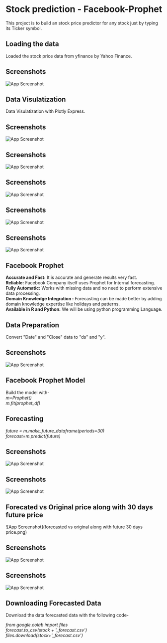# Stock prediction - Facebook-Prophet
This project is to build an stock price predictor for any stock just by typing its Ticker symbol.

## Loading the data  
Loaded the stock price data from yfinance by Yahoo Finance.
## Screenshots

![App Screenshot](https://via.placeholder.com/468x300?text=App+Screenshot+Here)


## Data Visulatization  
Data Visulatization with Plotly Express.  
## Screenshots

![App Screenshot]([https://via.placeholder.com/468x300?text=App+Screenshot+Here](https://github.com/21skar4/Facebook-Prophet-/blob/main/components%20of%20forecast.png))
## Screenshots

![App Screenshot](https://via.placeholder.com/468x300?text=App+Screenshot+Here)
## Screenshots

![App Screenshot](https://via.placeholder.com/468x300?text=App+Screenshot+Here)
## Screenshots

![App Screenshot](https://via.placeholder.com/468x300?text=App+Screenshot+Here)
## Screenshots

![App Screenshot](https://via.placeholder.com/468x300?text=App+Screenshot+Here)
  
## Facebook Prophet
**Accurate and Fast:** It is accurate and generate results very fast.  
**Reliable:** Facebook Company itself uses Prophet for Internal forecasting.  
**Fully Automatic:** Works with missing data and no need to perform extensive data processing.  
**Domain Knowledge Integration :** Forecasting can be made better by adding domain knowledge expertise like holidays and patterns.  
**Available in R and Python:** We will be using python programming Language.

## Data Preparation

Convert "Date" and "Close" data to "ds" and "y".
## Screenshots

![App Screenshot](https://via.placeholder.com/468x300?text=App+Screenshot+Here)

## Facebook Prophet Model
Build the model with-  
*m=Prophet()  
m.fit(prophet_df)*

## Forecasting 
*future = m.make_future_dataframe(periods=30)  
forecast=m.predict(future)*

## Screenshots

![App Screenshot](https://via.placeholder.com/468x300?text=App+Screenshot+Here)
## Screenshots

![App Screenshot](https://via.placeholder.com/468x300?text=App+Screenshot+Here)
## Forecated vs Original price along with 30 days future price

![App Screenshot](forecasted vs original along with future 30 days price.png)
## Screenshots

![App Screenshot](https://via.placeholder.com/468x300?text=App+Screenshot+Here)

## Screenshots

![App Screenshot](https://via.placeholder.com/468x300?text=App+Screenshot+Here)
## Downloading Forecasted Data

Download the data forecasted data with the following code-

*from google.colab import files*      
*forecast.to_csv(stock + '_forecast.csv')*  
*files.download(stock+'_forecast.csv')*
